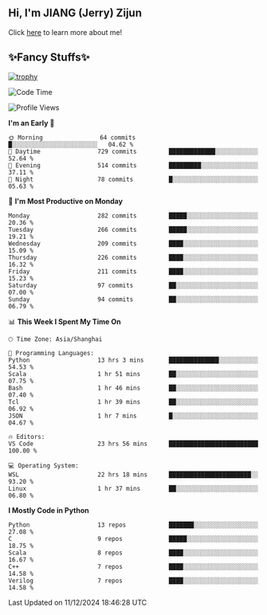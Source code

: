 ## Hi, I'm JIANG (Jerry) Zijun

Click [here](https://jzjerry.github.io/about/) to learn more about me!

## ✨Fancy Stuffs✨
[![trophy](https://github-profile-trophy.vercel.app/?username=jzjerry&theme=onedark)](https://github.com/ryo-ma/github-profile-trophy)
<!--START_SECTION:waka-->
![Code Time](http://img.shields.io/badge/Code%20Time-895%20hrs%2048%20mins-blue)

![Profile Views](http://img.shields.io/badge/Profile%20Views-0-blue)

**I'm an Early 🐤** 

```text
🌞 Morning                64 commits          █░░░░░░░░░░░░░░░░░░░░░░░░   04.62 % 
🌆 Daytime                729 commits         █████████████░░░░░░░░░░░░   52.64 % 
🌃 Evening                514 commits         █████████░░░░░░░░░░░░░░░░   37.11 % 
🌙 Night                  78 commits          █░░░░░░░░░░░░░░░░░░░░░░░░   05.63 % 
```
📅 **I'm Most Productive on Monday** 

```text
Monday                   282 commits         █████░░░░░░░░░░░░░░░░░░░░   20.36 % 
Tuesday                  266 commits         █████░░░░░░░░░░░░░░░░░░░░   19.21 % 
Wednesday                209 commits         ████░░░░░░░░░░░░░░░░░░░░░   15.09 % 
Thursday                 226 commits         ████░░░░░░░░░░░░░░░░░░░░░   16.32 % 
Friday                   211 commits         ████░░░░░░░░░░░░░░░░░░░░░   15.23 % 
Saturday                 97 commits          ██░░░░░░░░░░░░░░░░░░░░░░░   07.00 % 
Sunday                   94 commits          ██░░░░░░░░░░░░░░░░░░░░░░░   06.79 % 
```


📊 **This Week I Spent My Time On** 

```text
🕑︎ Time Zone: Asia/Shanghai

💬 Programming Languages: 
Python                   13 hrs 3 mins       ██████████████░░░░░░░░░░░   54.53 % 
Scala                    1 hr 51 mins        ██░░░░░░░░░░░░░░░░░░░░░░░   07.75 % 
Bash                     1 hr 46 mins        ██░░░░░░░░░░░░░░░░░░░░░░░   07.40 % 
Tcl                      1 hr 39 mins        ██░░░░░░░░░░░░░░░░░░░░░░░   06.92 % 
JSON                     1 hr 7 mins         █░░░░░░░░░░░░░░░░░░░░░░░░   04.67 % 

🔥 Editors: 
VS Code                  23 hrs 56 mins      █████████████████████████   100.00 % 

💻 Operating System: 
WSL                      22 hrs 18 mins      ███████████████████████░░   93.20 % 
Linux                    1 hr 37 mins        ██░░░░░░░░░░░░░░░░░░░░░░░   06.80 % 
```

**I Mostly Code in Python** 

```text
Python                   13 repos            ███████░░░░░░░░░░░░░░░░░░   27.08 % 
C                        9 repos             █████░░░░░░░░░░░░░░░░░░░░   18.75 % 
Scala                    8 repos             ████░░░░░░░░░░░░░░░░░░░░░   16.67 % 
C++                      7 repos             ████░░░░░░░░░░░░░░░░░░░░░   14.58 % 
Verilog                  7 repos             ████░░░░░░░░░░░░░░░░░░░░░   14.58 % 
```




 Last Updated on 11/12/2024 18:46:28 UTC
<!--END_SECTION:waka-->
